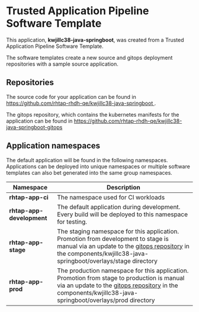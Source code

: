 # Trusted Application Pipeline Software Template

This application, **kwjillc38-java-springboot**, was created from a Trusted Application Pipeline Software Template.

The software templates create a new source and gitops deployment repositories with a sample source application. 

## Repositories

The source code for your application can be found in [https://github.com/rhtap-rhdh-qe/kwjillc38-java-springboot ](https://github.com/rhtap-rhdh-qe/kwjillc38-java-springboot ).
 
The gitops repository, which contains the kubernetes manifests for the application can be found in 
[https://github.com/rhtap-rhdh-qe/kwjillc38-java-springboot-gitops ](https://github.com/rhtap-rhdh-qe/kwjillc38-java-springboot-gitops ) 

## Application namespaces 

The default application will be found in the following namespaces. Applications can be deployed into unique namespaces or multiple software templates can also bet generated into the same group namespaces.  

|  Namespace   |  Description   |  
| -------- | -------- |
| **rhtap-app-ci** | The namespace used for CI workloads |
| **rhtap-app-development** | The default application during development. Every build will be deployed to this namespace for testing. |
| **rhtap-app-stage** | The staging namespace for this application. Promotion from development to stage is manual via an update to the [gitops repository](https://github.com/rhtap-rhdh-qe/kwjillc38-java-springboot-gitops ) in the components/kwjillc38-java-springboot/overlays/stage directory |
| **rhtap-app-prod** | The production namespace for this application. Promotion from stage to production is manual via an update to the [gitops repository](https://github.com/rhtap-rhdh-qe/kwjillc38-java-springboot-gitops ) in the components/kwjillc38-java-springboot/overlays/prod directory |